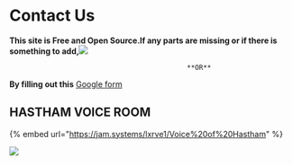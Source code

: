 # Contact Us

**This site is  Free and Open Source.If any parts are missing or if there is something to add,**[![](https://img.shields.io/badge/-Please%20go%20ahead%20and%20contribute%20on%20GitHub-cc0e74)](https://github.com/hasthamalp/LOCKALP/issues)

                                                **OR**

**By filling out this** [Google form](https://forms.gle/yko9GK6XJmcbZDbW6) 

## HASTHAM VOICE ROOM

{% embed url="https://jam.systems/lxrve1/Voice%20of%20Hastham" %}



![](../.gitbook/assets/95602817-1680f900-0a73-11eb-967d-9e04b7ccb82c.gif)

